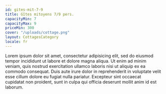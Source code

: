 ```yaml
---
id: gites-mit-7-9
title: Gîtes mitoyens 7/9 pers.
capacityMin: 7
capacityMax: 9
priceMin: 300
cover: "/uploads/cottage.png"
layout: CottagesCategory
locale: fr
---
```


Lorem ipsum dolor sit amet, consectetur adipisicing elit, sed do eiusmod tempor incididunt ut labore et dolore magna aliqua. Ut enim ad minim veniam, quis nostrud exercitation ullamco laboris nisi ut aliquip ex ea commodo consequat. Duis aute irure dolor in reprehenderit in voluptate velit esse cillum dolore eu fugiat nulla pariatur. Excepteur sint occaecat cupidatat non proident, sunt in culpa qui officia deserunt mollit anim id est laborum.
